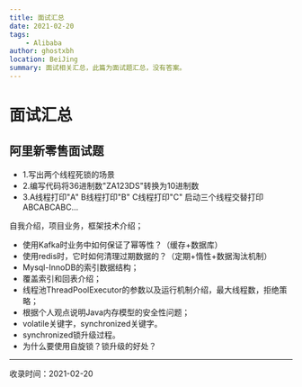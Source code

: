```yaml
---
title: 面试汇总
date: 2021-02-20
tags:
    - Alibaba
author: ghostxbh
location: BeiJing
summary: 面试相关汇总，此篇为面试题汇总，没有答案。
---
```

# 面试汇总

## 阿里新零售面试题

- 1.写出两个线程死锁的场景
- 2.编写代码将36进制数"ZA123DS"转换为10进制数
- 3.A线程打印"A" B线程打印"B" C线程打印"C" 启动三个线程交替打印ABCABCABC... 

自我介绍，项目业务，框架技术介绍；

- 使用Kafka时业务中如何保证了幂等性？（缓存+数据库）
- 使用redis时，它时如何清理过期数据的？（定期+惰性+数据淘汰机制）
- Mysql-InnoDB的索引数据结构；
- 覆盖索引和回表介绍；
- 线程池ThreadPoolExecutor的参数以及运行机制介绍，最大线程数，拒绝策略；
- 根据个人观点说明Java内存模型的安全性问题；
- volatile关键字，synchronized关键字。
- synchronized锁升级过程。
- 为什么要使用自旋锁？锁升级的好处？

---
收录时间：2021-02-20

<Vssue :title="$title" />